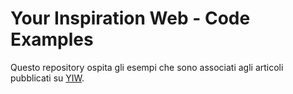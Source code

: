 Your Inspiration Web - Code Examples
========================

Questo repository ospita gli esempi che sono associati agli articoli
pubblicati su [YIW][1].

[1]: http://www.yourinspirationweb.com
